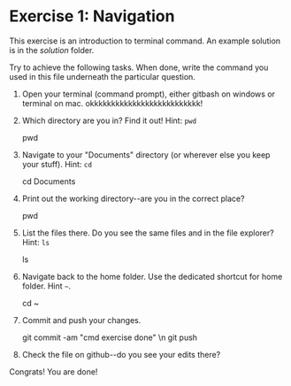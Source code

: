 # Exercise 1: Navigation

This exercise is an introduction to terminal command.
An example solution is in the _solution_ folder.

Try to achieve the following tasks.  When done, write the command you
used in this file underneath the particular question.

1. Open your terminal (command prompt), either gitbash on windows or
   terminal on mac.
   okkkkkkkkkkkkkkkkkkkkkkkkkk!
2. Which directory are you in?  Find it out!  Hint: `pwd`

   pwd

3. Navigate to your "Documents" directory (or wherever else you keep
   your stuff).  Hint: `cd`
   
   cd Documents
   
4. Print out the working directory--are you in the correct place?

   pwd

5. List the files there.  Do you see the same files and in the file
   explorer?  Hint: `ls`
  
   ls
   
6. Navigate back to the home folder.  Use the dedicated shortcut for
   home folder.  Hint `~`.
   
   cd ~

7. Commit and push your changes.
   
   git commit -am "cmd exercise done" \n
   git push 
   
8. Check the file on github--do you see your edits there?

Congrats!  You are done!
